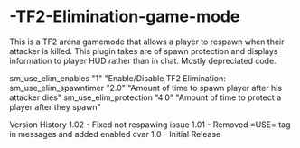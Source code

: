 # -TF2-Elimination-game-mode
This is a TF2 arena gamemode that allows a player to respawn when their attacker is killed. This plugin takes are of spawn protection and displays information to player HUD rather than in chat. Mostly depreciated code.

sm_use_elim_enables "1" "Enable/Disable TF2 Elimination:
sm_use_elim_spawntimer "2.0" "Amount of time to spawn player after his attacker dies"
sm_use_elim_protection "4.0" "Amount of time to protect a player after they spawn"


Version History
1.02 - Fixed not respawing issue
1.01 - Removed =USE= tag in messages and added enabled cvar
1.0 - Initial Release
